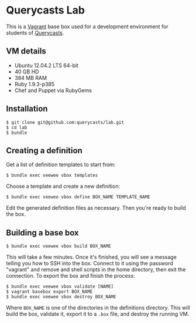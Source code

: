 # Querycasts Lab

This is a [Vagrant](http://www.vagrantup.com/) base box used for a development environment for students of [Querycasts](http://www.querycasts.com/).

## VM details

* Ubuntu 12.04.2 LTS 64-bit
* 40 GB HD
* 384 MB RAM
* Ruby 1.9.3-p385
* Chef and Puppet via RubyGems

## Installation

```
$ git clone git@github.com:querycasts/lab.git
$ cd lab
$ bundle
```

## Creating a definition

Get a list of definition templates to start from:

```
$ bundle exec veewee vbox templates
```

Choose a template and create a new definition:

```
$ bundle exec veewee vbox define BOX_NAME TEMPLATE_NAME
```

Edit the generated definition files as necessary. Then you're ready to build the box.

## Building a base box

```
$ bundle exec veewee vbox build BOX_NAME
```

This will take a few minutes. Once it's finished, you will see a message telling you how to SSH into the box. Connect to it using the password "vagrant" and remove and shell scripts in the home directory, then exit the connection. To export the box and finish the process:

```
$ bundle exec veewee vbox validate [NAME]
$ vagrant basebox export BOX_NAME
$ bundle exec veewee vbox destroy BOX_NAME
```

Where `BOX_NAME` is one of the directories in the definitions directory. This will build the box, validate it, export it to a `.box` file, and destroy the running VM.
